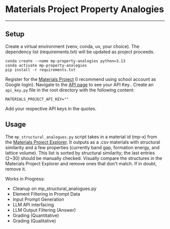 # Materials Project Property Analogies
---------------------
## Setup

Create a virtual environment (venv, conda, uv, your choice).
The dependency list (requirements.txt) will be updated as project proceeds.

```
conda create --name mp-property-analogies python=3.13
conda activate mp-property-analogies
pip install -r requirements.txt
```

Register for the [Materials Project](https://next-gen.materialsproject.org/) (I recommend using school account as Google login).
Navigate to the [API page](https://next-gen.materialsproject.org/api) to see your API Key..
Create an `api_key.py` file in the root directory with the following content:

```
MATERIALS_PROJECT_API_KEY=""
```

Add your respective API keys in the quotes.

## Usage

The `mp_structural_analogues.py` script takes in a material id (mp-x) from the [Materials Project Explorer](https://next-gen.materialsproject.org/materials). It outputs as a .csv materials with structural similarity and a few properties (currently band gap, formation energy, and lattice volume). This list is sorted by structural similarity; the last entries (2~30) should be manually checked. Visually compare the structures in the Materials Project Explorer and remove ones that don't match. If in doubt, remove it.


Works in Progress:
- Cleanup on mp_structural_analogues.py
- Element Filtering in Prompt Data
- Input Prompt Generation
- LLM API interfacing
- LLM Output Filtering (Answer)
- Grading (Quantitative)
- Grading (Qualitative)